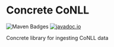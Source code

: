 # Concrete CoNLL
![Maven Badges](https://maven-badges.herokuapp.com/maven-central/edu.jhu.hlt/concrete-ingesters-conll/badge.svg)
[![javadoc.io](https://javadocio-badges.herokuapp.com/edu.jhu.hlt/concrete-ingesters-conll/badge.svg)](http://www.javadoc.io/doc/edu.jhu.hlt/concrete-ingesters-conll/)

Concrete library for ingesting CoNLL data

